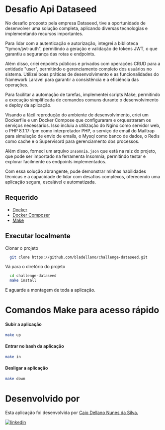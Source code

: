 
# Desafio Api Dataseed

No desafio proposto pela empresa Dataseed, tive a oportunidade de desenvolver uma solução completa, aplicando diversas tecnologias e implementando recursos importantes.

Para lidar com a autenticação e autorização, integrei a biblioteca "tymon/jwt-auth", permitindo a geração e validação de tokens JWT, o que garantiu a segurança das rotas e endpoints.

Além disso, criei enpoints públicos e privados com operações CRUD para a entidade "user", permitindo o gerenciamento completo dos usuários no sistema. Utilizei boas práticas de desenvolvimento e as funcionalidades do framework Laravel para garantir a consistência e a eficiência das operações.

Para facilitar a automação de tarefas, implementei scripts Make, permitindo a execução simplificada de comandos comuns durante o desenvolvimento e deploy da aplicação.

Visando a fácil reprodução do ambiente de desenvolvimento, criei um Dockerfile e um Docker Compose que configuraram e orquestraram os serviços necessários. Isso incluiu a utilização do Nginx como servidor web, o PHP 8.1.17-fpm como interpretador PHP, o serviço de email do Mailtrap para simulação de envio de emails, o Mysql como banco de dados, o Redis como cache e o Supervisord para gerenciamento dos processos.

Além disso, forneci um arquivo `Insomnia.json` que está na raiz do projeto, que pode ser importado na ferramenta Insomnia, permitindo testar e explorar facilmente os endpoints implementados.

Com essa solução abrangente, pude demonstrar minhas habilidades técnicas e a capacidade de lidar com desafios complexos, oferecendo uma aplicação segura, escalável e automatizada.
## Requerido
- [Docker](https://www.docker.com/)
- [Docker Composer](https://docs.docker.com/compose/)
- [Make](https://linuxhint.com/install-use-make-ubuntu/)

## Executar localmente

Clonar o projeto
```bash
  git clone https://github.com/bladellano/challenge-dataseed.git
```

Vá para o diretório do projeto
```bash
  cd challenge-dataseed
  make install
```
E aguarde a montagem de toda a aplicação.

# Comandos Make para acesso rápido

#### Subir a aplicação
```bash
make up
```
#### Entrar no bash da aplicação
```bash
make in
```
#### Desligar a aplicação
```bash
make down
```
# Desenvolvido por

Esta aplicação foi desenvolvida por [Caio Dellano Nunes da Silva.](https://cdnssystems.com.br/) 

[![linkedin](https://img.shields.io/badge/linkedin-0A66C2?style=for-the-badge&logo=linkedin&logoColor=white)](https://www.linkedin.com/in/bladellano/)


